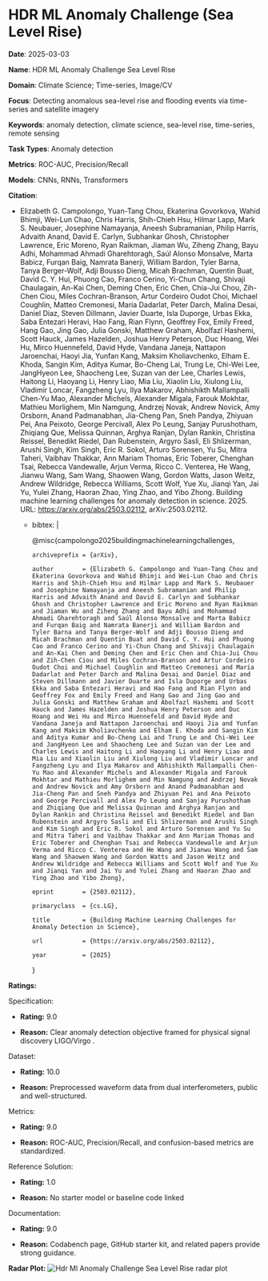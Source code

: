 # HDR ML Anomaly Challenge (Sea Level Rise)


**Date**: 2025-03-03


**Name**: HDR ML Anomaly Challenge  Sea Level Rise 


**Domain**: Climate Science; Time-series, Image/CV


**Focus**: Detecting anomalous sea-level rise and flooding events via time-series and satellite imagery


**Keywords**: anomaly detection, climate science, sea-level rise, time-series, remote sensing


**Task Types**: Anomaly detection


**Metrics**: ROC-AUC, Precision/Recall


**Models**: CNNs, RNNs, Transformers


**Citation**:


- Elizabeth G. Campolongo, Yuan-Tang Chou, Ekaterina Govorkova, Wahid Bhimji, Wei-Lun Chao, Chris Harris, Shih-Chieh Hsu, Hilmar Lapp, Mark S. Neubauer, Josephine Namayanja, Aneesh Subramanian, Philip Harris, Advaith Anand, David E. Carlyn, Subhankar Ghosh, Christopher Lawrence, Eric Moreno, Ryan Raikman, Jiaman Wu, Ziheng Zhang, Bayu Adhi, Mohammad Ahmadi Gharehtoragh, Saúl Alonso Monsalve, Marta Babicz, Furqan Baig, Namrata Banerji, William Bardon, Tyler Barna, Tanya Berger-Wolf, Adji Bousso Dieng, Micah Brachman, Quentin Buat, David C. Y. Hui, Phuong Cao, Franco Cerino, Yi-Chun Chang, Shivaji Chaulagain, An-Kai Chen, Deming Chen, Eric Chen, Chia-Jui Chou, Zih-Chen Ciou, Miles Cochran-Branson, Artur Cordeiro Oudot Choi, Michael Coughlin, Matteo Cremonesi, Maria Dadarlat, Peter Darch, Malina Desai, Daniel Diaz, Steven Dillmann, Javier Duarte, Isla Duporge, Urbas Ekka, Saba Entezari Heravi, Hao Fang, Rian Flynn, Geoffrey Fox, Emily Freed, Hang Gao, Jing Gao, Julia Gonski, Matthew Graham, Abolfazl Hashemi, Scott Hauck, James Hazelden, Joshua Henry Peterson, Duc Hoang, Wei Hu, Mirco Huennefeld, David Hyde, Vandana Janeja, Nattapon Jaroenchai, Haoyi Jia, Yunfan Kang, Maksim Kholiavchenko, Elham E. Khoda, Sangin Kim, Aditya Kumar, Bo-Cheng Lai, Trung Le, Chi-Wei Lee, JangHyeon Lee, Shaocheng Lee, Suzan van der Lee, Charles Lewis, Haitong Li, Haoyang Li, Henry Liao, Mia Liu, Xiaolin Liu, Xiulong Liu, Vladimir Loncar, Fangzheng Lyu, Ilya Makarov, Abhishikth Mallampalli Chen-Yu Mao, Alexander Michels, Alexander Migala, Farouk Mokhtar, Mathieu Morlighem, Min Namgung, Andrzej Novak, Andrew Novick, Amy Orsborn, Anand Padmanabhan, Jia-Cheng Pan, Sneh Pandya, Zhiyuan Pei, Ana Peixoto, George Percivall, Alex Po Leung, Sanjay Purushotham, Zhiqiang Que, Melissa Quinnan, Arghya Ranjan, Dylan Rankin, Christina Reissel, Benedikt Riedel, Dan Rubenstein, Argyro Sasli, Eli Shlizerman, Arushi Singh, Kim Singh, Eric R. Sokol, Arturo Sorensen, Yu Su, Mitra Taheri, Vaibhav Thakkar, Ann Mariam Thomas, Eric Toberer, Chenghan Tsai, Rebecca Vandewalle, Arjun Verma, Ricco C. Venterea, He Wang, Jianwu Wang, Sam Wang, Shaowen Wang, Gordon Watts, Jason Weitz, Andrew Wildridge, Rebecca Williams, Scott Wolf, Yue Xu, Jianqi Yan, Jai Yu, Yulei Zhang, Haoran Zhao, Ying Zhao, and Yibo Zhong. Building machine learning challenges for anomaly detection in science. 2025. URL: https://arxiv.org/abs/2503.02112, arXiv:2503.02112.

  - bibtex: |

      @misc{campolongo2025buildingmachinelearningchallenges,

        archiveprefix = {arXiv},

        author        = {Elizabeth G. Campolongo and Yuan-Tang Chou and Ekaterina Govorkova and Wahid Bhimji and Wei-Lun Chao and Chris Harris and Shih-Chieh Hsu and Hilmar Lapp and Mark S. Neubauer and Josephine Namayanja and Aneesh Subramanian and Philip Harris and Advaith Anand and David E. Carlyn and Subhankar Ghosh and Christopher Lawrence and Eric Moreno and Ryan Raikman and Jiaman Wu and Ziheng Zhang and Bayu Adhi and Mohammad Ahmadi Gharehtoragh and Saúl Alonso Monsalve and Marta Babicz and Furqan Baig and Namrata Banerji and William Bardon and Tyler Barna and Tanya Berger-Wolf and Adji Bousso Dieng and Micah Brachman and Quentin Buat and David C. Y. Hui and Phuong Cao and Franco Cerino and Yi-Chun Chang and Shivaji Chaulagain and An-Kai Chen and Deming Chen and Eric Chen and Chia-Jui Chou and Zih-Chen Ciou and Miles Cochran-Branson and Artur Cordeiro Oudot Choi and Michael Coughlin and Matteo Cremonesi and Maria Dadarlat and Peter Darch and Malina Desai and Daniel Diaz and Steven Dillmann and Javier Duarte and Isla Duporge and Urbas Ekka and Saba Entezari Heravi and Hao Fang and Rian Flynn and Geoffrey Fox and Emily Freed and Hang Gao and Jing Gao and Julia Gonski and Matthew Graham and Abolfazl Hashemi and Scott Hauck and James Hazelden and Joshua Henry Peterson and Duc Hoang and Wei Hu and Mirco Huennefeld and David Hyde and Vandana Janeja and Nattapon Jaroenchai and Haoyi Jia and Yunfan Kang and Maksim Kholiavchenko and Elham E. Khoda and Sangin Kim and Aditya Kumar and Bo-Cheng Lai and Trung Le and Chi-Wei Lee and JangHyeon Lee and Shaocheng Lee and Suzan van der Lee and Charles Lewis and Haitong Li and Haoyang Li and Henry Liao and Mia Liu and Xiaolin Liu and Xiulong Liu and Vladimir Loncar and Fangzheng Lyu and Ilya Makarov and Abhishikth Mallampalli Chen-Yu Mao and Alexander Michels and Alexander Migala and Farouk Mokhtar and Mathieu Morlighem and Min Namgung and Andrzej Novak and Andrew Novick and Amy Orsborn and Anand Padmanabhan and Jia-Cheng Pan and Sneh Pandya and Zhiyuan Pei and Ana Peixoto and George Percivall and Alex Po Leung and Sanjay Purushotham and Zhiqiang Que and Melissa Quinnan and Arghya Ranjan and Dylan Rankin and Christina Reissel and Benedikt Riedel and Dan Rubenstein and Argyro Sasli and Eli Shlizerman and Arushi Singh and Kim Singh and Eric R. Sokol and Arturo Sorensen and Yu Su and Mitra Taheri and Vaibhav Thakkar and Ann Mariam Thomas and Eric Toberer and Chenghan Tsai and Rebecca Vandewalle and Arjun Verma and Ricco C. Venterea and He Wang and Jianwu Wang and Sam Wang and Shaowen Wang and Gordon Watts and Jason Weitz and Andrew Wildridge and Rebecca Williams and Scott Wolf and Yue Xu and Jianqi Yan and Jai Yu and Yulei Zhang and Haoran Zhao and Ying Zhao and Yibo Zhong},

        eprint        = {2503.02112},

        primaryclass  = {cs.LG},

        title         = {Building Machine Learning Challenges for Anomaly Detection in Science},

        url           = {https://arxiv.org/abs/2503.02112},

        year          = {2025}

      }



**Ratings:**


Specification:


  - **Rating:** 9.0


  - **Reason:** Clear anomaly detection objective framed for physical signal discovery  LIGO/Virgo . 


Dataset:


  - **Rating:** 10.0


  - **Reason:** Preprocessed waveform data from dual interferometers, public and well-structured. 


Metrics:


  - **Rating:** 9.0


  - **Reason:** ROC-AUC, Precision/Recall, and confusion-based metrics are standardized. 


Reference Solution:


  - **Rating:** 1.0


  - **Reason:** No starter model or baseline code linked 


Documentation:


  - **Rating:** 9.0


  - **Reason:** Codabench page, GitHub starter kit, and related papers provide strong guidance. 


**Radar Plot:**
 ![Hdr Ml Anomaly Challenge Sea Level Rise radar plot](../../tex/images/hdr_ml_anomaly_challenge_sea_level_rise_radar.png)